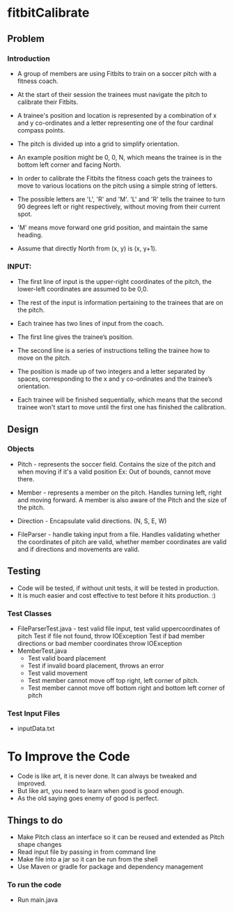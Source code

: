 # fitbitCalibrate

## Problem

### Introduction

* A group of members are using Fitbits to train on a soccer pitch with a fitness coach. 
* At the start of their session the trainees must navigate the pitch to calibrate their Fitbits.

* A trainee's position and location is represented by a combination of x and y co-ordinates and a 
letter representing one of the four cardinal compass points. 

* The pitch is divided up into a grid to simplify orientation. 
* An example position might be 0, 0, N, which means the trainee is in the bottom left corner and facing North.
* In order to calibrate the Fitbits the fitness coach gets the trainees to move to various locations on 
the pitch using a simple string of letters. 

* The possible letters are 'L', 'R' and 'M'. 'L' and 'R' tells the trainee to turn 90 degrees left or right respectively, without moving from their current spot. 

* 'M' means move forward one grid position, and maintain the same heading.
* Assume that directly North from (x, y) is (x, y+1).

### INPUT:

* The first line of input is the upper-right coordinates of the pitch, the lower-left coordinates are 
assumed to be 0,0.

* The rest of the input is information pertaining to the trainees that are on the pitch.
* Each trainee has two lines of input from the coach.
* The first line gives the trainee’s position.
* The second line is a series of instructions telling the trainee how to move on the pitch.
* The position is made up of two integers and a letter separated by spaces, corresponding to the x 
and y co-ordinates and the trainee’s orientation.

* Each trainee will be finished sequentially, which means that the second trainee won't start to 
move until the first one has finished the calibration.

## Design
### Objects
* Pitch - represents the soccer field.
  Contains the size of the pitch and when moving if it's a valid position
  Ex: Out of bounds, cannot move there.
  
* Member - represents a member on the pitch. Handles turning left, right and moving forward.
  A member is also aware of the Pitch and the size of the pitch.

* Direction - Encapsulate valid directions. (N, S, E, W)

* FileParser - handle taking input from a file.
  Handles validating whether the coordinates of pitch are valid, whether member
  coordinates are valid and if directions and movements are valid.

## Testing
* Code will be tested, if without unit tests, it will be tested in production.
* It is much easier and cost effective to test before it hits production. :)

### Test Classes
* FileParserTest.java - test valid file input, test valid uppercoordinates of pitch
  Test if file not found, throw IOException
  Test if bad member directions or bad member coordinates throw IOException
* MemberTest.java
  * Test valid board placement
  * Test if invalid board placement, throws an error
  * Test valid movement
  * Test member cannot move off top right, left corner of pitch.
  * Test member cannot move off bottom right and bottom left corner of pitch


### Test Input Files
* inputData.txt

# To Improve the Code
* Code is like art, it is never done. It can always be tweaked and improved.
* But like art, you need to learn when good is good enough.
* As the old saying goes enemy of good is perfect.

## Things to do
* Make Pitch class an interface so it can be reused and extended as Pitch shape changes
* Read input file by passing in from command line
* Make file into a jar so it can be run from the shell
* Use Maven or gradle for package and dependency management

### To run the code
* Run main.java